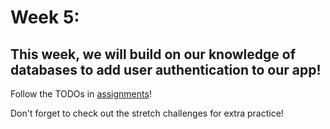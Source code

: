 # Week 5:

## This week, we will build on our knowledge of databases to add user authentication to our app!

Follow the TODOs in [assignments](https://github.com/flask-django-independent-study/rookie/blob/master/Assignments/Week-5-Authentication.md)!

Don't forget to check out the stretch challenges for extra practice!
